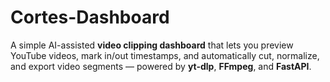 # Cortes-Dashboard
A simple AI-assisted **video clipping dashboard** that lets you preview YouTube videos, mark in/out timestamps, and automatically cut, normalize, and export video segments — powered by **yt-dlp**, **FFmpeg**, and **FastAPI**.
